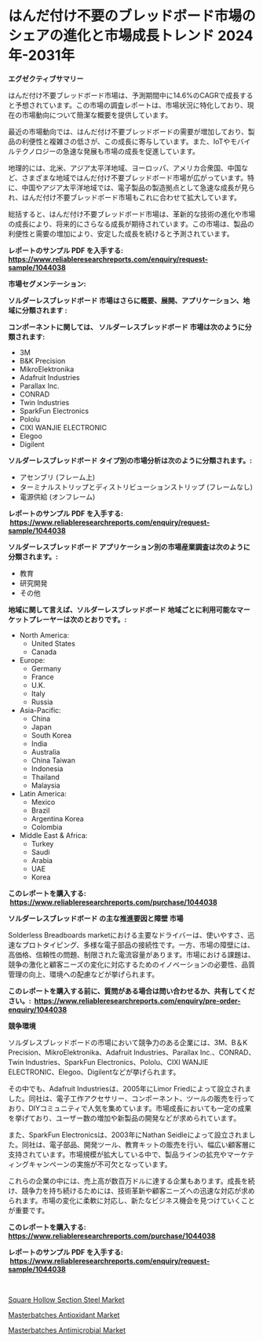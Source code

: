 <p><h1>はんだ付け不要のブレッドボード市場のシェアの進化と市場成長トレンド 2024年-2031年</h1></p><p><strong>エグゼクティブサマリー</strong></p>
<p><p>はんだ付け不要ブレッドボード市場は、予測期間中に14.6%のCAGRで成長すると予想されています。この市場の調査レポートは、市場状況に特化しており、現在の市場動向について簡潔な概要を提供しています。</p><p>最近の市場動向では、はんだ付け不要ブレッドボードの需要が増加しており、製品の利便性と複雑さの低さが、この成長に寄与しています。また、IoTやモバイルテクノロジーの急速な発展も市場の成長を促進しています。</p><p>地理的には、北米、アジア太平洋地域、ヨーロッパ、アメリカ合衆国、中国など、さまざまな地域ではんだ付け不要ブレッドボード市場が広がっています。特に、中国やアジア太平洋地域では、電子製品の製造拠点として急速な成長が見られ、はんだ付け不要ブレッドボード市場もこれに合わせて拡大しています。</p><p>総括すると、はんだ付け不要ブレッドボード市場は、革新的な技術の進化や市場の成長により、将来的にさらなる成長が期待されています。この市場は、製品の利便性と需要の増加により、安定した成長を続けると予測されています。</p></p>
<p><strong>レポートのサンプル PDF を入手する: <a href="https://www.reliableresearchreports.com/enquiry/request-sample/1044038">https://www.reliableresearchreports.com/enquiry/request-sample/1044038</a></strong></p>
<p><strong>市場セグメンテーション:</strong></p>
<p><strong> ソルダーレスブレッドボード 市場はさらに概要、展開、アプリケーション、地域に分類されます :</strong></p>
<p><strong>コンポーネントに関しては、 ソルダーレスブレッドボード 市場は次のように分類されます: &nbsp;</strong></p>
<p><ul><li>3M</li><li>B&K Precision</li><li>MikroElektronika</li><li>Adafruit Industries</li><li>Parallax Inc.</li><li>CONRAD</li><li>Twin Industries</li><li>SparkFun Electronics</li><li>Pololu</li><li>CIXI WANJIE ELECTRONIC</li><li>Elegoo</li><li>Digilent</li></ul></p>
<p><strong> ソルダーレスブレッドボード タイプ別の市場分析は次のように分類されます。:</strong></p>
<p><ul><li>アセンブリ (フレーム上)</li><li>ターミナルストリップとディストリビューションストリップ (フレームなし)</li><li>電源供給 (オンフレーム)</li></ul></p>
<p><strong>レポートのサンプル PDF を入手する: &nbsp;<a href="https://www.reliableresearchreports.com/enquiry/request-sample/1044038">https://www.reliableresearchreports.com/enquiry/request-sample/1044038</a></strong></p>
<p><strong> ソルダーレスブレッドボード アプリケーション別の市場産業調査は次のように分類されます。:</strong></p>
<p><ul><li>教育</li><li>研究開発</li><li>その他</li></ul></p>
<p><strong>地域に関して言えば、ソルダーレスブレッドボード 地域ごとに利用可能なマーケットプレーヤーは次のとおりです。:</strong></p>
<p><ul>
    <li>
        North America:
        <ul>
            <li>United States</li>
            <li>Canada</li>
        </ul>
    </li>
    <li>
        Europe:
        <ul>
            <li>Germany</li>
            <li>France</li>
            <li>U.K.</li>
            <li>Italy</li>
            <li>Russia</li>
        </ul>
    </li>
    <li>
        Asia-Pacific:
        <ul>
            <li>China</li>
            <li>Japan</li>
            <li>South Korea</li>
            <li>India</li>
            <li>Australia</li>
            <li>China Taiwan</li>
            <li>Indonesia</li>
            <li>Thailand</li>
            <li>Malaysia</li>
        </ul>
    </li>
    <li>
        Latin America:
        <ul>
            <li>Mexico</li>
            <li>Brazil</li>
            <li>Argentina Korea</li>
            <li>Colombia</li>
        </ul>
    </li>
    <li>
        Middle East & Africa:
        <ul>
            <li>Turkey</li>
            <li>Saudi</li>
            <li>Arabia</li>
            <li>UAE</li>
            <li>Korea</li>
        </ul>
    </li>
    </ul></p>
<p><strong>このレポートを購入する: &nbsp;<a href="https://www.reliableresearchreports.com/purchase/1044038">https://www.reliableresearchreports.com/purchase/1044038</a></strong></p>
<p><strong>ソルダーレスブレッドボード の主な推進要因と障壁 市場</strong></p>
<p><p>Solderless Breadboards marketにおける主要なドライバーは、使いやすさ、迅速なプロトタイピング、多様な電子部品の接続性です。一方、市場の障壁には、高価格、信頼性の問題、制限された電流容量があります。市場における課題は、競争の激化と顧客ニーズの変化に対応するためのイノベーションの必要性、品質管理の向上、環境への配慮などが挙げられます。</p></p>
<p><strong>このレポートを購入する前に、質問がある場合は問い合わせるか、共有してください。:&nbsp; <a href="https://www.reliableresearchreports.com/enquiry/pre-order-enquiry/1044038">https://www.reliableresearchreports.com/enquiry/pre-order-enquiry/1044038</a></strong></p>
<p><strong>競争環境</strong></p>
<p><p>ソルダレスブレッドボードの市場において競争力のある企業には、3M、B＆K Precision、MikroElektronika、Adafruit Industries、Parallax Inc.、CONRAD、Twin Industries、SparkFun Electronics、Pololu、CIXI WANJIE ELECTRONIC、Elegoo、Digilentなどが挙げられます。</p><p>その中でも、Adafruit Industriesは、2005年にLimor Friedによって設立されました。同社は、電子工作アクセサリー、コンポーネント、ツールの販売を行っており、DIYコミュニティで人気を集めています。市場成長においても一定の成果を挙げており、ユーザー数の増加や新製品の開発などが求められています。</p><p>また、SparkFun Electronicsは、2003年にNathan Seidleによって設立されました。同社は、電子部品、開発ツール、教育キットの販売を行い、幅広い顧客層に支持されています。市場規模が拡大している中で、製品ラインの拡充やマーケティングキャンペーンの実施が不可欠となっています。</p><p>これらの企業の中には、売上高が数百万ドルに達する企業もあります。成長を続け、競争力を持ち続けるためには、技術革新や顧客ニーズへの迅速な対応が求められます。市場の変化に柔軟に対応し、新たなビジネス機会を見つけていくことが重要です。</p></p>
<p><strong>このレポートを購入する: &nbsp; <a href="https://www.reliableresearchreports.com/purchase/1044038">https://www.reliableresearchreports.com/purchase/1044038</a></strong></p>
<p><strong>レポートのサンプル PDF を入手する: &nbsp;<a href="https://www.reliableresearchreports.com/enquiry/request-sample/1044038">https://www.reliableresearchreports.com/enquiry/request-sample/1044038</a></strong><strong></strong></p>
<p>&nbsp;</p>
<p><p><a href="https://github.com/Sarissaschmalingtr6fz2739/Market-Research-Report-List-1/blob/main/square-hollow-section-steel-market.md">Square Hollow Section Steel Market</a></p><p><a href="https://view.publitas.com/reportprime-1/masterbatches-antioxidant-market-provides-a-comprehensive-analysis-including-a-macro-overview-of-the-market-as-well-as-micro-details-such-as-market-size-and-competitive-landscape/">Masterbatches Antioxidant Market</a></p><p><a href="https://view.publitas.com/reportprime-1/global-masterbatches-antimicrobial-market-size-and-market-trends-insights-and-projections-from-2023-to-2030/">Masterbatches Antimicrobial Market</a></p></p>